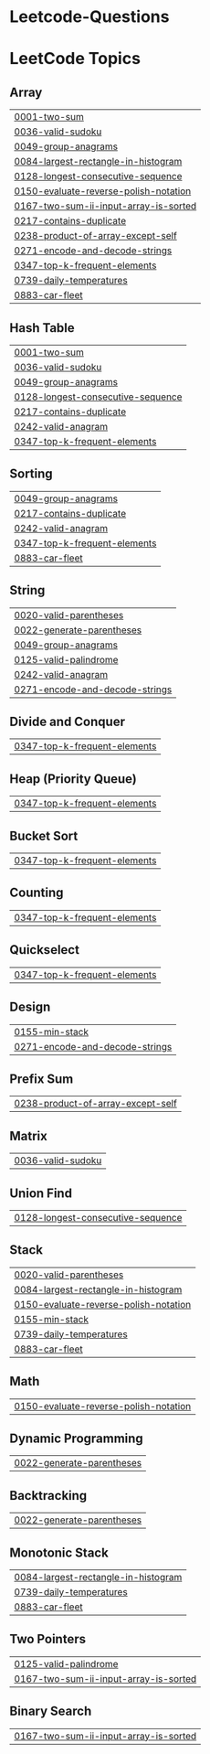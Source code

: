 # Leetcode-Questions
<!---LeetCode Topics Start-->
# LeetCode Topics
## Array
|  |
| ------- |
| [0001-two-sum](https://github.com/rimmianu2011/Leetcode-Questions/tree/master/0001-two-sum) |
| [0036-valid-sudoku](https://github.com/rimmianu2011/Leetcode-Questions/tree/master/0036-valid-sudoku) |
| [0049-group-anagrams](https://github.com/rimmianu2011/Leetcode-Questions/tree/master/0049-group-anagrams) |
| [0084-largest-rectangle-in-histogram](https://github.com/rimmianu2011/Leetcode-Questions/tree/master/0084-largest-rectangle-in-histogram) |
| [0128-longest-consecutive-sequence](https://github.com/rimmianu2011/Leetcode-Questions/tree/master/0128-longest-consecutive-sequence) |
| [0150-evaluate-reverse-polish-notation](https://github.com/rimmianu2011/Leetcode-Questions/tree/master/0150-evaluate-reverse-polish-notation) |
| [0167-two-sum-ii-input-array-is-sorted](https://github.com/rimmianu2011/Leetcode-Questions/tree/master/0167-two-sum-ii-input-array-is-sorted) |
| [0217-contains-duplicate](https://github.com/rimmianu2011/Leetcode-Questions/tree/master/0217-contains-duplicate) |
| [0238-product-of-array-except-self](https://github.com/rimmianu2011/Leetcode-Questions/tree/master/0238-product-of-array-except-self) |
| [0271-encode-and-decode-strings](https://github.com/rimmianu2011/Leetcode-Questions/tree/master/0271-encode-and-decode-strings) |
| [0347-top-k-frequent-elements](https://github.com/rimmianu2011/Leetcode-Questions/tree/master/0347-top-k-frequent-elements) |
| [0739-daily-temperatures](https://github.com/rimmianu2011/Leetcode-Questions/tree/master/0739-daily-temperatures) |
| [0883-car-fleet](https://github.com/rimmianu2011/Leetcode-Questions/tree/master/0883-car-fleet) |
## Hash Table
|  |
| ------- |
| [0001-two-sum](https://github.com/rimmianu2011/Leetcode-Questions/tree/master/0001-two-sum) |
| [0036-valid-sudoku](https://github.com/rimmianu2011/Leetcode-Questions/tree/master/0036-valid-sudoku) |
| [0049-group-anagrams](https://github.com/rimmianu2011/Leetcode-Questions/tree/master/0049-group-anagrams) |
| [0128-longest-consecutive-sequence](https://github.com/rimmianu2011/Leetcode-Questions/tree/master/0128-longest-consecutive-sequence) |
| [0217-contains-duplicate](https://github.com/rimmianu2011/Leetcode-Questions/tree/master/0217-contains-duplicate) |
| [0242-valid-anagram](https://github.com/rimmianu2011/Leetcode-Questions/tree/master/0242-valid-anagram) |
| [0347-top-k-frequent-elements](https://github.com/rimmianu2011/Leetcode-Questions/tree/master/0347-top-k-frequent-elements) |
## Sorting
|  |
| ------- |
| [0049-group-anagrams](https://github.com/rimmianu2011/Leetcode-Questions/tree/master/0049-group-anagrams) |
| [0217-contains-duplicate](https://github.com/rimmianu2011/Leetcode-Questions/tree/master/0217-contains-duplicate) |
| [0242-valid-anagram](https://github.com/rimmianu2011/Leetcode-Questions/tree/master/0242-valid-anagram) |
| [0347-top-k-frequent-elements](https://github.com/rimmianu2011/Leetcode-Questions/tree/master/0347-top-k-frequent-elements) |
| [0883-car-fleet](https://github.com/rimmianu2011/Leetcode-Questions/tree/master/0883-car-fleet) |
## String
|  |
| ------- |
| [0020-valid-parentheses](https://github.com/rimmianu2011/Leetcode-Questions/tree/master/0020-valid-parentheses) |
| [0022-generate-parentheses](https://github.com/rimmianu2011/Leetcode-Questions/tree/master/0022-generate-parentheses) |
| [0049-group-anagrams](https://github.com/rimmianu2011/Leetcode-Questions/tree/master/0049-group-anagrams) |
| [0125-valid-palindrome](https://github.com/rimmianu2011/Leetcode-Questions/tree/master/0125-valid-palindrome) |
| [0242-valid-anagram](https://github.com/rimmianu2011/Leetcode-Questions/tree/master/0242-valid-anagram) |
| [0271-encode-and-decode-strings](https://github.com/rimmianu2011/Leetcode-Questions/tree/master/0271-encode-and-decode-strings) |
## Divide and Conquer
|  |
| ------- |
| [0347-top-k-frequent-elements](https://github.com/rimmianu2011/Leetcode-Questions/tree/master/0347-top-k-frequent-elements) |
## Heap (Priority Queue)
|  |
| ------- |
| [0347-top-k-frequent-elements](https://github.com/rimmianu2011/Leetcode-Questions/tree/master/0347-top-k-frequent-elements) |
## Bucket Sort
|  |
| ------- |
| [0347-top-k-frequent-elements](https://github.com/rimmianu2011/Leetcode-Questions/tree/master/0347-top-k-frequent-elements) |
## Counting
|  |
| ------- |
| [0347-top-k-frequent-elements](https://github.com/rimmianu2011/Leetcode-Questions/tree/master/0347-top-k-frequent-elements) |
## Quickselect
|  |
| ------- |
| [0347-top-k-frequent-elements](https://github.com/rimmianu2011/Leetcode-Questions/tree/master/0347-top-k-frequent-elements) |
## Design
|  |
| ------- |
| [0155-min-stack](https://github.com/rimmianu2011/Leetcode-Questions/tree/master/0155-min-stack) |
| [0271-encode-and-decode-strings](https://github.com/rimmianu2011/Leetcode-Questions/tree/master/0271-encode-and-decode-strings) |
## Prefix Sum
|  |
| ------- |
| [0238-product-of-array-except-self](https://github.com/rimmianu2011/Leetcode-Questions/tree/master/0238-product-of-array-except-self) |
## Matrix
|  |
| ------- |
| [0036-valid-sudoku](https://github.com/rimmianu2011/Leetcode-Questions/tree/master/0036-valid-sudoku) |
## Union Find
|  |
| ------- |
| [0128-longest-consecutive-sequence](https://github.com/rimmianu2011/Leetcode-Questions/tree/master/0128-longest-consecutive-sequence) |
## Stack
|  |
| ------- |
| [0020-valid-parentheses](https://github.com/rimmianu2011/Leetcode-Questions/tree/master/0020-valid-parentheses) |
| [0084-largest-rectangle-in-histogram](https://github.com/rimmianu2011/Leetcode-Questions/tree/master/0084-largest-rectangle-in-histogram) |
| [0150-evaluate-reverse-polish-notation](https://github.com/rimmianu2011/Leetcode-Questions/tree/master/0150-evaluate-reverse-polish-notation) |
| [0155-min-stack](https://github.com/rimmianu2011/Leetcode-Questions/tree/master/0155-min-stack) |
| [0739-daily-temperatures](https://github.com/rimmianu2011/Leetcode-Questions/tree/master/0739-daily-temperatures) |
| [0883-car-fleet](https://github.com/rimmianu2011/Leetcode-Questions/tree/master/0883-car-fleet) |
## Math
|  |
| ------- |
| [0150-evaluate-reverse-polish-notation](https://github.com/rimmianu2011/Leetcode-Questions/tree/master/0150-evaluate-reverse-polish-notation) |
## Dynamic Programming
|  |
| ------- |
| [0022-generate-parentheses](https://github.com/rimmianu2011/Leetcode-Questions/tree/master/0022-generate-parentheses) |
## Backtracking
|  |
| ------- |
| [0022-generate-parentheses](https://github.com/rimmianu2011/Leetcode-Questions/tree/master/0022-generate-parentheses) |
## Monotonic Stack
|  |
| ------- |
| [0084-largest-rectangle-in-histogram](https://github.com/rimmianu2011/Leetcode-Questions/tree/master/0084-largest-rectangle-in-histogram) |
| [0739-daily-temperatures](https://github.com/rimmianu2011/Leetcode-Questions/tree/master/0739-daily-temperatures) |
| [0883-car-fleet](https://github.com/rimmianu2011/Leetcode-Questions/tree/master/0883-car-fleet) |
## Two Pointers
|  |
| ------- |
| [0125-valid-palindrome](https://github.com/rimmianu2011/Leetcode-Questions/tree/master/0125-valid-palindrome) |
| [0167-two-sum-ii-input-array-is-sorted](https://github.com/rimmianu2011/Leetcode-Questions/tree/master/0167-two-sum-ii-input-array-is-sorted) |
## Binary Search
|  |
| ------- |
| [0167-two-sum-ii-input-array-is-sorted](https://github.com/rimmianu2011/Leetcode-Questions/tree/master/0167-two-sum-ii-input-array-is-sorted) |
<!---LeetCode Topics End-->